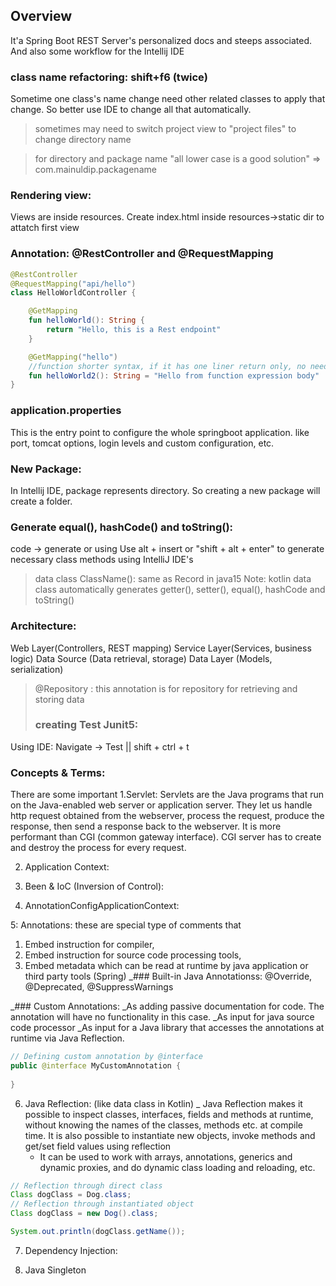 ## Overview
It'a Spring Boot REST Server's personalized docs and steeps associated.
And also some workflow for the Intellij IDE

### class name refactoring: shift+f6 (twice)
Sometime one class's name change need other related classes to apply that change. So better use IDE to change all that automatically.
> sometimes may need to switch project view to "project files" to change directory name

> for directory and package name "all lower case is a good solution" => com.mainuldip.packagename

### Rendering view:
Views are inside resources. Create index.html inside resources->static dir to attatch first view

### Annotation: @RestController and @RequestMapping
```kt
@RestController
@RequestMapping("api/hello")
class HelloWorldController {

    @GetMapping
    fun helloWorld(): String {
        return "Hello, this is a Rest endpoint"
    }

    @GetMapping("hello")
    //function shorter syntax, if it has one liner return only, no need to put return keyword
    fun helloWorld2(): String = "Hello from function expression body"
}
```

### application.properties
This is the entry point to configure the whole springboot application.
like port, tomcat options, login levels and custom configuration, etc.


### New Package:
In Intellij IDE, package represents directory. So creating a new package will create a folder.

### Generate equal(), hashCode() and toString():
code -> generate or using
Use alt + insert or "shift + alt + enter" to generate necessary class methods using IntelliJ IDE's

> data class ClassName(): same as Record in java15
> Note: kotlin data class automatically generates getter(), setter(), equal(), hashCode and toString()

### Architecture: 
Web Layer(Controllers, REST mapping)
Service Layer(Services, business logic)
Data Source (Data retrieval, storage)
Data Layer (Models, serialization)

> @Repository : this annotation is for repository for retrieving and storing data
> 
> ### creating Test Junit5:
Using IDE: Navigate -> Test || shift + ctrl + t

### Concepts & Terms:
There are some important 
1.Servlet: Servlets are the Java programs that run on the Java-enabled web server or application server. 
They let us handle http request obtained from the webserver, process the request, produce the response, then send a response back to the webserver.
It is more performant than CGI (common gateway interface). CGI server has to create and destroy the process for every request.

2. Application Context:

3. Been & IoC (Inversion of Control):

4. AnnotationConfigApplicationContext:

5: Annotations: these are special type of comments that 
1. Embed instruction for compiler, 
2. Embed instruction for source code processing tools, 
3. Embed metadata which can be read at runtime by java application or third party tools (Spring)
_### Built-in Java Annotationss: @Override, @Deprecated, @SuppressWarnings

_### Custom Annotations:
    _As adding passive documentation for code. The annotation will have no functionality in this case.
    _As input for java source code processor
    _As input for a Java library that accesses the annotations at runtime via Java Reflection.
```java
// Defining custom annotation by @interface
public @interface MyCustomAnnotation {
    
}
```


6. Java Reflection: (like data class in Kotlin)
    _ Java Reflection makes it possible to inspect classes, interfaces, fields and methods at runtime, without knowing the names of the classes, methods etc. at compile time. It is also possible to instantiate new objects, invoke methods and get/set field values using reflection
    - It can be used to work with arrays, annotations, generics and dynamic proxies, and do dynamic class loading and reloading, etc.
```java
// Reflection through direct class
Class dogClass = Dog.class;   
// Reflection through instantiated object
Class dogClass = new Dog().class;

System.out.println(dogClass.getName());
```
    
7. Dependency Injection:

8. Java Singleton
